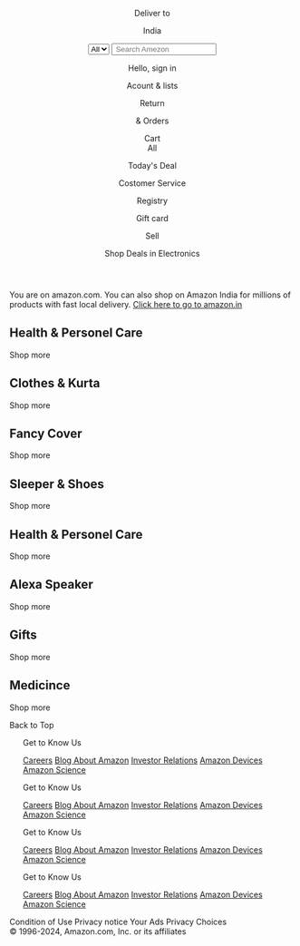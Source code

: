<!DOCTYPE html>
<html lang="en">

<head>
    <meta charset="UTF-8">
    <meta name="viewport" content="width=device-width, initial-scale=1.0">
    <title>Amezon</title>
    <link rel="stylesheet" href="amezon.css">
    <link rel="stylesheet" href="https://cdnjs.cloudflare.com/ajax/libs/font-awesome/6.5.1/css/all.min.css"
        integrity="sha512-DTOQO9RWCH3ppGqcWaEA1BIZOC6xxalwEsw9c2QQeAIftl+Vegovlnee1c9QX4TctnWMn13TZye+giMm8e2LwA=="
        crossorigin="anonymous" referrerpolicy="no-referrer" />
</head>

<body>
    <header>
        <div class="navbar">
            <div class="nav-logo border">
                <div class="logo"></div>
            </div>
            <div class="nav-address border">
                <p class="first">Deliver to</p>
                <div class="add-icon">
                    <i class="fa-solid fa-location-dot"></i>
                    <p class="secound">India</p>
                </div>
            </div>
            <div class="nav-search">
                <select class="search-select">
                    <option>All</option>
                </select>
                <input placeholder=" Search Amezon " class="search-input">
                <div class="search-icon"><i class="fa-solid fa-magnifying-glass"></i>
                </div>
            </div>
            <div class="nav-signin border">
                <p><span>Hello, sign in</span></p>
                <p class="nav.secound">Acount & lists</p>
            </div>
            <div class="nav-return border">
                <p><span>Return
                    </span></p>
                <p class="nav.secound">
                    & Orders
                </p>
            </div>
            <div class="nav-cart border">
                <i class="fa-solid fa-cart-shopping"></i>
                Cart
            </div>
        </div>
  <div class="panel">
            <div class="iconn">
                <i class="fa-solid fa-bars"></i>
                All
            </div>
            <div class="panel-ops">
                <p>Today's Deal</p>
                <p>Costomer Service</p>
                <p>Registry</p>
                <p>Gift card</p>
                <p>Sell</p>
            </div>
            <div class="panel-deals">
                Shop Deals in Electronics
            </div>
        </div>
    </header>
    <div class="hero-section">
        <div class="hero-msg">
            <p>You are on amazon.com. You can also shop on Amazon India for millions of products with fast
                local delivery. <a href="#">Click here to go to amazon.in</a></p>
        </div>
    </div>
<div class="shop-section">
        <div class="box1 box ">
            <h2>Health & Personel Care</h2>
            <div class="box1-img" style="background-image: url('IMG2.jpg')" ;></div>
            <p>Shop more</p>
        </div>
        <div class="box2 box ">
            <h2>Clothes & Kurta</h2>
            <div class="box1-img" style="background-image: url('IMG3.jpg')" ;></div>
            <p>Shop more</p>
        </div>
        <div class="box3 box ">
            <h2> Fancy Cover</h2>
            <div class="box1-img" style="background-image: url('IMG4.jpg')" ;></div>
            <p>Shop more</p>
        </div>
        <div class="box4 box ">
            <h2>Sleeper & Shoes</h2>
            <div class="box1-img" style="background-image: url('IMG5.jpg')" ;></div>
            <p>Shop more</p>
        </div>
        <div class="box1 box ">
            <h2>Health & Personel Care</h2>
            <div class="box1-img" style="background-image: url('IMG2.jpg')" ;></div>
            <p>Shop more</p>
        </div>
        <div class="box2 box ">
            <h2>Alexa Speaker</h2>
            <div class="box1-img" style="background-image: url('IMG7.jpg')" ;></div>
            <p>Shop more</p>
        </div>
        <div class="box3 box ">
            <h2> Gifts</h2>
            <div class="box1-img" style="background-image: url('IMG8.jpg')" ;></div>
            <p>Shop more</p>
        </div>
        <div class="box4 box ">
            <h2>Medicince</h2>
            <div class="box1-img" style="background-image: url('IMG6.jpg')" ;></div>
            <p>Shop more</p>
        </div>
    </div>
    </div>
     <!-- <div class="exx">
        <div class="my-box">
            <h2>Best Sellers in Clothing, Shoes &amp; Jewelry</h2>
            <div class="box-img" style="background-image: url('1.jpg')" ;></div>
            <div class="box-img" style="background-image: url('2.jpg')" ;></div>
            <div class="box-img" style="background-image: url('3.jpg')" ;></div>
            <div class="box-img" style="background-image: url('4.jpg')" ;></div>
            <div class="box-img" style="background-image: url('5.jpg')" ;></div>
            <div class="box-img" style="background-image: url('6.jpg')" ;></div>
            <div class="box-img" style="background-image: url('6.jpg')" ;></div>
            <div class="box-img" style="background-image: url('1.jpg')" ;></div>
            <div class="box-img" style="background-image: url('2.jpg')" ;></div>
            <div class="box-img" style="background-image: url('5.jpg')" ;></div>
        </div>
    </div> -->
    <footer>
        <div class="foot-panel1">
            Back to Top
        </div>
        <div class="foot-panel2">
            <ul>
                <p>Get to Know Us</p>
                <a href="">Careers</a>
                <a href="">Blog </a>
                <a href="">About Amazon</a>
                <a href="">Investor Relations</a>
                <a href="">Amazon Devices</a>
                <a href="">Amazon Science</a>
            </ul>
            <ul>
                <p>Get to Know Us</p>
                <a href="">Careers</a>
                <a href="">Blog </a>
                <a href="">About Amazon</a>
                <a href="">Investor Relations</a>
                <a href="">Amazon Devices</a>
                <a href="">Amazon Science</a>
            </ul>
            <ul>
                <p>Get to Know Us</p>
                <a href="">Careers</a>
                <a href="">Blog </a>
                <a href="">About Amazon</a>
                <a href="">Investor Relations</a>
                <a href="">Amazon Devices</a>
                <a href="">Amazon Science</a>
            </ul>
            <ul>
                <p>Get to Know Us</p>
                <a href="">Careers</a>
                <a href="">Blog </a>
                <a href="">About Amazon</a>
                <a href="">Investor Relations</a>
                <a href="">Amazon Devices</a>
                <a href="">Amazon Science</a>
            </ul>
        </div>
        <div class="foot-panel3">
            <div class="logo3"></div>
        </div>
        <div class="foot-panel4">
            <div class="pages">
                <a>Condition of Use</a>
                <a>Privacy notice</a>
                <a>Your Ads Privacy Choices</a>
            </div>
            <div class="copy">
                © 1996-2024, Amazon.com, Inc. or its affiliates
            </div>
        </div>
    </footer>
    <html>

